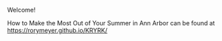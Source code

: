 Welcome! 

How to Make the Most Out of Your Summer in Ann Arbor can be found at https://rorymeyer.github.io/KRYRK/

